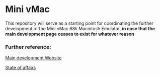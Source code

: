 # Mini vMac

This repository will serve as a starting point for coordinating the further development of the Mini vMac 68k Macintosh Emulator, **in case that the main development page ceases to exist for whatever reason**

### Further reference:
[Main development Website](https://www.gryphel.com/)

[State of affairs](https://www.emaculation.com/forum/viewtopic.php?t=11570)
